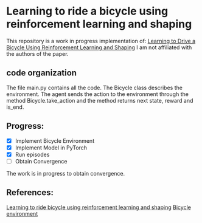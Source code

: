 # Learning to ride a bicycle using reinforcement learning and shaping

This repository is a work in progress implementation of: 
[Learning to Drive a Bicycle Using Reinforcement Learning and Shaping](https://www.researchgate.net/publication/221346431_Learning_to_Drive_a_Bicycle_Using_Reinforcement_Learning_and_Shaping) I am not affiliated with the authors of the paper. 

## code organization
The file main.py contains all the code. The Bicycle class describes the environment. The agent sends the action to the environment through the method Bicycle.take_action and the method returns next state, reward and is_end. 

## Progress: 

- [x] Implement Bicycle Environment
- [x] Implement Model in PyTorch
- [x] Run episodes 
- [ ] Obtain Convergence

The work is in progress to obtain convergence.

## References:
[Learning to ride bicycle using reinforcement learning and shaping](https://www.researchgate.net/publication/221346431_Learning_to_Drive_a_Bicycle_Using_Reinforcement_Learning_and_Shaping) 
[Bicycle environment](https://github.com/amarack/python-rl) 